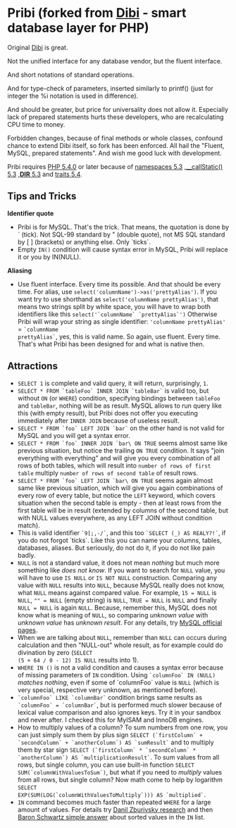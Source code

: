 Pribi (forked from [Dibi](http://dibiphp.com/cs/) - smart database layer for PHP)
=========================================================

Original [Dibi](http://dibiphp.com/cs/) is great.

Not the unified interface for any database vendor, but the fluent interface.

And short notations of standard operations.

And for type-check of parameters, inserted similarly to printf() (just for integer the %i notation is used in difference).

And should be greater, but price for universality does not allow it.
Especially lack of prepared statements hurts these developers, who are recalculating CPU time to money.

Forbidden changes, because of final methods or whole classes, confound chance to extend Dibi itself, so fork has been enforced.
All hail the "Fluent, MySQL, prepared statements". And wish me good luck with development.

Pribi requires [PHP 5.4.0](http://php.net/releases/5_4_0.php)
or later because of [namespaces 5.3](http://php.net/manual/en/language.namespaces.php)
 ,[__callStatic() 5.3](http://www.php.net/manual/en/language.oop5.overloading.php#object.callstatic)
 ,[__DIR__ 5.3](http://php.net/manual/en/language.constants.predefined.php)
 and [traits 5.4](http://php.net/traits).

Tips and Tricks
---------------
**Identifier quote**

- Pribi is for MySQL. That's the trick. That means, the quotation is done by \` (tick).
	Not SQL-99 standard by " (double quote), not MS SQL standard by \[ \] (brackets) or anything else. Only \`ticks\`.
- Empty `IN()` condition will cause syntax error in MySQL, Pribi will replace it or you by IN(NULL).

**Aliasing**

- Use fluent interface. Every time its possible. And that should be every time. For alias, use <code>select('columnName')->as('prettyAlias')</code>.
	If you want try to use shorthand as <code>select('columnName prettyAlias')</code>, that means two strings split by white space, you will have to wrap both identifiers like this <code>select('\`columnName\` \`prettyAlias\`')</code>
	Otherwise Pribi will wrap your string as single identifier: <code>'columnName prettyAlias'</code> = <code>\`columnName prettyAlias\`</code>, yes, this is valid name.
	So again, use fluent. Every time. That's what Pribi has been designed for and what is native then.

Attractions
-----------
* <code>SELECT 1</code> is complete and valid query, it will return, surprisingly, `1`.
* <code>SELECT * FROM \`tableFoo\` INNER JOIN \`tableBar\`</code> is valid too, but without `ON` (or `WHERE`) condition, specifying bindings between `tableFoo` and `tableBar`, nothing will be as result. MySQL allows to run query like this (with empty result), but Pribi does not offer you executing immediately after `INNER JOIN` because of useless result.
* <code>SELECT * FROM \`foo\` LEFT JOIN \`bar\`</code> on the other hand is not valid for MySQL and you will get a syntax error.
* <code>SELECT * FROM \`foo\` INNER JOIN \`bar\ ON TRUE</code> seems almost same like previous situation, but notice the trailing `ON TRUE` condition. It says "join everything with everything" and will give you every combination of all rows of both tables, which will result into `number of rows of first table` multiply `number of rows of second table` of result rows.
* <code>SELECT * FROM \`foo\` LEFT JOIN \`bar\ ON TRUE</code> seems again almost same like previous situation, which will give you again combinations of every row of every table, but notice the `LEFT` keyword, which covers situation when the second table is empty - then at least rows from the first table will be in result (extended by columns of the second table, but with NULL values everywhere, as any LEFT JOIN without condition match).
* This is valid identifier <code>\`9[;,-/\`</code>, and this too <code>\`SELECT (*_*) AS REALY?!\`</code>, if you do not forgot \`ticks\`. Like this you can name your columns, tables, databases, aliases. But seriously, do not do it, if you do not like pain badly.
* `NULL` is not a standard value, it does not mean *nothing* but much more something like *does not know*. If you want to search for `NULL` value, you will have to use `IS NULL` or `IS NOT NULL` construction. Comparing any value with `NULL` results into `NULL`, because MySQL really does not know, what `NULL` means against compared value. For example, `15 = NULL` is `NULL`, `"" = NULL` (empty string) is `NULL`, `TRUE = NULL` is `NULL` and finally `NULL = NULL` is again `NULL`. Because, remember this, MySQL does not know what is meaning of `NULL`, so comparing *unknown value* with *unknown value* has *unknown result*. For any details, try [MySQL official pages](http://dev.mysql.com/doc/refman/5.0/en/working-with-null.html).
* When we are talking about `NULL`, remember than `NULL` can occurs during calculation and then "NULL-out" whole result, as for example could do divination by zero (<code>SELECT (5 + 64 / 0 - 12) IS NULL</code> results into 1).
* <code>WHERE IN ()</code> is not a valid condition and causes a syntax error because of missing parameters of `IN` condition. Using <code>\`columnFoo\` IN (NULL)</code> *matches nothing*, even if some of \`columnFoo\` value is `NULL` (which is very special, respective very unknown, as mentioned before).
* <code>\`columnFoo\` LIKE \`columnBar\`</code> condition brings same results as <code>\`columnFoo\` = \`columnBar\`</code>, but is performed much slower because of lexical value comparison and also ignores keys. Try it in your sandbox and never after. I checked this for MyISAM and InnoDB engines.
* How to multiply values of a column? To sum numbers from one row, you can just simply sum them by plus sign <code>SELECT (\`firstColumn\` + \`secondColumn\` + \`anotherColumn\`) AS \`sumResult\`</code> and to multiply them by star sign <code>SELECT (\`firstColumn\` * \`secondColumn\` * \`anotherColumn\`) AS \`multiplicationResult\`</code>. To sum values from all rows, but single column, you can use built-in function <code>SELECT SUM(\`columnWithValuesToSum\`)</code>, but what if you need to *multiply* values from all rows, but single column? Now math come to help by logarithm <code>SELECT EXP(SUM(LOG(\`columnWithValuesToMultiply\`))) AS \`multiplied\`</code>.
* `IN` command becomes much faster than repeated `WHERE` for a large amount of values. For details try [Danil Zburivsky research](http://www.pythian.com/blog/debugging-in-vs-or-performance-in-mysql/) and then [Baron Schwartz simple answer](http://lists.mysql.com/mysql/216945) about sorted values in the `IN` list.